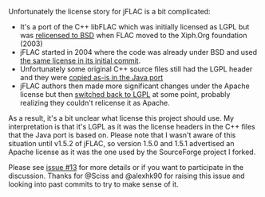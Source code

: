 Unfortunately the license story for jFLAC is a bit complicated:

* It's a port of the C++ libFLAC which was initially licensed as LGPL but was
  [relicensed to BSD](https://git.xiph.org/?p=flac.git;a=commitdiff;h=afd8107872c6a877b66957ee192b43530782c6ec)
  when FLAC moved to the Xiph.Org foundation (2003)
* jFLAC started in 2004 where the code was already under BSD and used [the same
  license in its initial commit](https://sourceforge.net/p/jflac/code/ci/1becc7dad6dde3c5a4654956bd983bfb5d3f81e4/tree/LICENSE.txt).
* Unfortunately some original C++ source files still had the LGPL header and
  they were [copied as-is in the Java port](https://sourceforge.net/p/jflac/code/ci/9692a106ee944594774de52ddebec0488f96fc7f/tree/src/java/org/kc7bfi/jflac/StreamDecoder.java)
* jFLAC authors then made more significant changes under the Apache license but then [switched back to LGPL](https://sourceforge.net/p/jflac/code/ci/37604225c116531797efd8e32497e829e9ae73eb/) at some point, probably realizing they couldn't relicense it as Apache.

As a result, it's a bit unclear what license this project should use. My interpretation is that it's LGPL as it was the license headers in the C++ files that the Java port is based on. Please note that I wasn't aware of this situation until v1.5.2 of jFLAC, so version 1.5.0 and 1.5.1 advertised an Apache license as it was the one used by the SourceForge project I forked.

Please see [issue #13](https://github.com/nguillaumin/jflac/issues/13) for more details or if you want to participate in the discussion. Thanks for @Sciss and @alexhk90 for raising this issue and looking into past commits to try to make sense of it.
